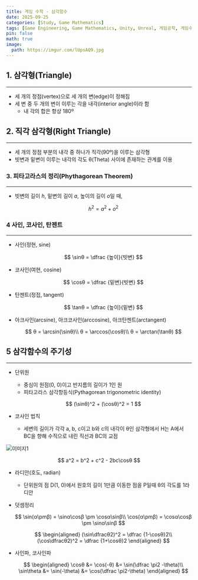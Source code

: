 ```yaml
---
title: 게임 수학 - 삼각함수
date: 2025-09-25
categories: [Study, Game Mathematics]
tags: [Game Engineering, Game Mathematics, Unity, Unreal, 게임공학, 게임수학, 유니티, 언리얼, 삼각함수]
pin: false
math: true
image:
  path: https://imgur.com/lUpsAQ9.jpg
---
```


## 1. 삼각형(Triangle)

---

- 세 개의 정점(vertex)으로 세 개의 변(edge)이 정해짐
- 세 변 중 두 개의 변이 이루는 각을 내각(interior angle)이라 함
  - 내 각의 합은 항상 180º

## 2. 직각 삼각형(Right Triangle)

---

- 세 개의 정점 부분의 내각 중 하나가 직각(90º)을 이루는 삼각형
- 빗변과 밑변이 이루는 내각의 각도 θ(Theta) 사이에 존재하는 관계를 이용

### 3. 피타고라스의 정리(Phythagorean Theorem)

---

- 빗변의 길이 *h*, 밑변의 길이 *a*, 높이의 길이 *o*일 때,
  
  $$
  h^2 = a^2 + o^2
  $$
  
### 4 사인, 코사인, 탄젠트

---

- 사인(정현, sine)
  
  $$
  \sinθ = \dfrac {높이}{빗변}
  $$
  
- 코사인(여현, cosine)
  
  $$
  \cosθ = \dfrac {밑변}{빗변}
  $$
  
- 탄젠트(정접, tangent)
  
  $$
  \tanθ = \dfrac {높이}{밑변}
  $$
  
- 아크사인(arcsine), 아크코사인(arccosine), 아크탄젠트(arctangent)
  
  $$
  θ = \arcsin(\sinθ)\\
  θ = \arccos(\cosθ)\\
  θ = \arctan(\tanθ)
  $$

## 5 삼각함수의 주기성

---

- 단위원
  - 중심이 원점(0, 0)이고 반지름의 길이가 1인 원
  - 피타고라스 삼각항등식(Pythagorean trigonometric identity)
  
  $$
  (\sinθ)^2 + (\cosθ)^2 = 1
  $$
  
- 코사인 법칙
  - 세변의 길이가 각각 a, b, c이고 b와 c의 내각이 θ인 삼각형에서 H는 A에서 BC을 향해 수직으로 내린 직선과 BC의 교점  
  
![이미지1](https://imgur.com/BIBKrzp.png)
  
  $$
  a^2 = b^2 + c^2 - 2bc\cosθ
  $$
  
- 라디안(호도, radian)
  - 단위원의 점 D(1, 0)에서 원호의 길이 1만큼 이동한 점을 P일때 θ의 각도를 1라디안
  
- 덧셈정리
  
  $$
  \sin(α\pmβ) = \sinα\cosβ \pm \cosα\sinβ\\
  \cos(α\pmβ) = \cosα\cosβ \pm \sinα\sinβ
  $$
  
  $$
  \begin{aligned}
  (\sin\dfracθ2)^2 = \dfrac {1-\cosθ}2\\
  (\cos\dfracθ2)^2 = \dfrac {1+\cosθ}2
  \end{aligned}
  $$
  
- 사인파, 코사인파
  
  $$
  \begin{aligned}
  \cosθ &= \cos(-θ) &= \sin(\dfrac \pi2 -\theta)\\
  \sin\theta &= \sin(-\theta) &= \cos(\dfrac \pi2-\theta)
  \end{aligned}
  $$
